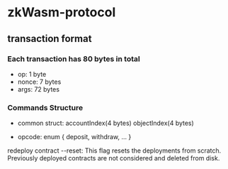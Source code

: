 # zkWasm-protocol

## transaction format

### Each transaction has 80 bytes in total

- op: 1 byte
- nonce: 7 bytes
- args: 72 bytes

### Commands Structure

- common struct: accountIndex(4 bytes) objectIndex(4 bytes)

- opcode: enum { deposit, withdraw, ... }

redeploy contract
--reset: This flag resets the deployments from scratch. Previously deployed contracts are not considered and deleted from disk.